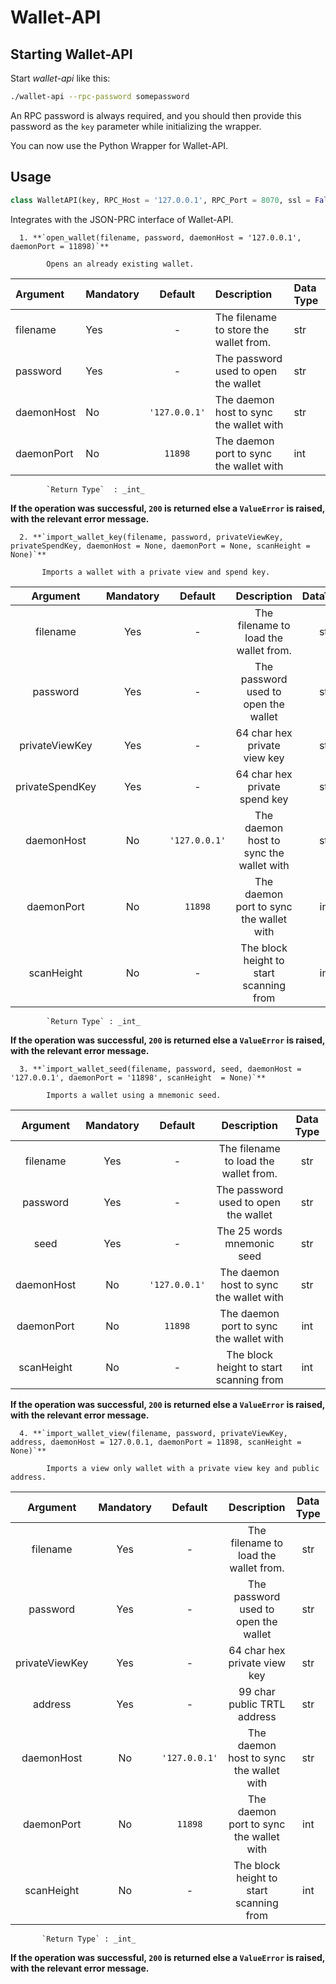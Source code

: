 # Wallet-API

## Starting Wallet-API

Start _wallet-api_ like this:

```bash
./wallet-api --rpc-password somepassword
```

An RPC password is always required, and you should then provide this password as the `key` parameter while initializing the wrapper.

You can now use the Python Wrapper for Wallet-API.

## Usage

```python
class WalletAPI(key, RPC_Host = '127.0.0.1', RPC_Port = 8070, ssl = False)
```

Integrates with the JSON-PRC interface of Wallet-API.

      1. **`open_wallet(filename, password, daemonHost = '127.0.0.1', daemonPort = 11898)`** 

            Opens an already existing wallet.

| Argument | Mandatory | Default | Description | Data Type |
| :--- | :--- | :---: | :--- | :--- |
| filename | Yes | - | The filename to store the wallet from. | str |
| password | Yes | - | The password used to open the wallet | str |
| daemonHost | No  | `'127.0.0.1'` | The daemon host to sync the wallet with | str |
| daemonPort | No | `11898` | The daemon port to sync the wallet with | int |

            `Return Type`  : _int_

**If the operation was successful, `200` is returned else a `ValueError` is raised, with the relevant error message.**

      2. **`import_wallet_key(filename, password, privateViewKey, privateSpendKey, daemonHost = None, daemonPort = None, scanHeight = None)`**

           Imports a wallet with a private view and spend key.

| Argument | Mandatory | Default | Description | DataType |
| :---: | :---: | :---: | :---: | :---: |
| filename | Yes | - | The filename to load the wallet from. | str |
| password | Yes | - | The password used to open the wallet | str |
| privateViewKey | Yes | - | 64 char hex private view key | str |
| privateSpendKey | Yes | - | 64 char hex private spend key | str |
| daemonHost | No | `'127.0.0.1'` | The daemon host to sync the wallet with | str |
| daemonPort | No | `11898` | The daemon port to sync the wallet with | int |
| scanHeight | No | - | The block height to start scanning from | int |

            `Return Type` : _int_

**If the operation was successful, `200` is returned else a `ValueError` is raised, with the relevant error message.**

      3. **`import_wallet_seed(filename, password, seed, daemonHost = '127.0.0.1', daemonPort = '11898', scanHeight  = None)`**

            Imports a wallet using a mnemonic seed. 

| Argument | Mandatory | Default | Description | Data Type |
| :---: | :---: | :---: | :---: | :---: |
| filename | Yes | - | The filename to load the wallet from. | str |
| password | Yes | - | The password used to open the wallet | str |
| seed | Yes | - | The 25 words mnemonic seed | str |
| daemonHost | No | `'127.0.0.1'` | The daemon host to sync the wallet with | str |
| daemonPort | No | `11898` | The daemon port to sync the wallet with | int |
| scanHeight | No | - | The block height to start scanning from | int |

**If the operation was successful, `200` is returned else a `ValueError` is raised, with the relevant error message.**

      4. **`import_wallet_view(filename, password, privateViewKey, address, daemonHost = 127.0.0.1, daemonPort = 11898, scanHeight = None)`**

            Imports a view only wallet with a private view key and public address.

| Argument | Mandatory | Default | Description | Data Type |
| :---: | :---: | :---: | :---: | :---: |
| filename | Yes | - | The filename to load the wallet from. | str |
| password | Yes | - | The password used to open the wallet | str |
| privateViewKey | Yes | - | 64 char hex private view key | str |
| address | Yes | - | 99 char public TRTL address | str |
| daemonHost | No | `'127.0.0.1'` | The daemon host to sync the wallet with | str |
| daemonPort | No | `11898` | The daemon port to sync the wallet with | int |
| scanHeight | No | - | The block height to start scanning from | int |

           `Return Type` : _int_

**If the operation was successful, `200` is returned else a `ValueError` is raised, with the relevant error message.**

